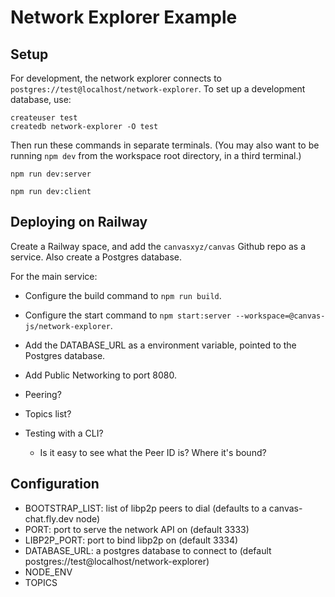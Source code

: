 # Network Explorer Example

## Setup

For development, the network explorer connects to `postgres://test@localhost/network-explorer`.
To set up a development database, use:

```
createuser test
createdb network-explorer -O test
```

Then run these commands in separate terminals. (You may also want to
be running `npm dev` from the workspace root directory, in a third terminal.)

```
npm run dev:server
```

```
npm run dev:client
```

## Deploying on Railway

Create a Railway space, and add the `canvasxyz/canvas` Github repo as a service.
Also create a Postgres database.

For the main service:

- Configure the build command to `npm run build`.
- Configure the start command to `npm start:server --workspace=@canvas-js/network-explorer`.
- Add the DATABASE_URL as a environment variable, pointed to the Postgres database.
- Add Public Networking to port 8080.

- Peering?
- Topics list?
- Testing with a CLI?
  - Is it easy to see what the Peer ID is? Where it's bound?

## Configuration

- BOOTSTRAP_LIST: list of libp2p peers to dial (defaults to a canvas-chat.fly.dev node)
- PORT: port to serve the network API on (default 3333)
- LIBP2P_PORT: port to bind libp2p on (default 3334)
- DATABASE_URL: a postgres database to connect to (default postgres://test@localhost/network-explorer)
- NODE_ENV
- TOPICS

